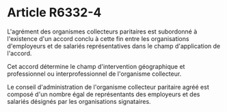 # Article R6332-4

L'agrément des organismes collecteurs paritaires est subordonné à l'existence d'un accord conclu à cette fin entre les organisations d'employeurs et de salariés représentatives dans le champ d'application de l'accord.
  
  
Cet accord détermine le champ d'intervention géographique et professionnel ou interprofessionnel de l'organisme collecteur.

Le conseil d'administration de l'organisme collecteur paritaire agréé est composé d'un nombre égal de représentants des employeurs et des salariés désignés par les organisations signataires.